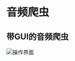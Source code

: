 # 音频爬虫
## 带GUI的音频爬虫

![操作界面](https://gitee.com/uploads/images/2018/0211/173426_abd29e02_388986.jpeg "crawl.jpg")